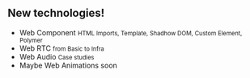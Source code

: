 ## New technologies!

* Web Component <small class="fragment">HTML Imports, Template, Shadhow DOM, Custom Element, Polymer</small>
* Web RTC <small class="fragment">from Basic to Infra</small>
* Web Audio <small class="fragment">Case studies</small>
* Maybe Web Animations soon
